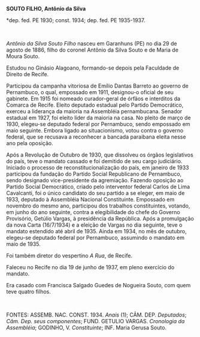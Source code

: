 **SOUTO FILHO, Antônio da Silva**

\*dep. fed. PE 1930; const. 1934; dep. fed. PE 1935-1937.

 

*Antônio da Silva Souto Filho* nasceu em Garanhuns (PE) no dia 29 de
agosto de 1886, filho do coronel Antônio da Silva Souto e de Maria de
Moura Souto.

Estudou no Ginásio Alagoano, formando-se depois pela Faculdade de
Direito de Recife.

Participou da campanha vitoriosa de Emílio Dantas Barreto ao governo de
Pernambuco, o qual, empossado em 1911, designou-o oficial de seu
gabinete. Em 1915 foi nomeado curador-geral de órfãos e interditos da
Comarca de Recife. Eleito deputado estadual pelo Partido Democrático,
exerceu a liderança da maioria na Assembléia pernambucana. Senador
estadual em 1927, foi eleito líder da maioria na casa. No pleito de
março de 1930, elegeu-se deputado federal por Pernambuco, sendo
empossado em maio seguinte. Embora ligado ao situacionismo, votou contra
o governo federal, que se recusava a reconhecer a bancada paraibana
eleita nesse ano pela oposição.

Após a Revolução de Outubro de 1930, que dissolveu os órgãos
legislativos do país, teve o mandato cassado e foi demitido de seu cargo
judiciário. Iniciado o processo de reconstitucionalização do país, em
janeiro de 1933 participou da fundação do Partido Social Republicano de
Pernambuco, sendo designado vice-presidente da agremiação. Fazendo
oposição ao Partido Social Democrático, criado pelo interventor federal
Carlos de Lima Cavalcanti, foi o único candidato do seu partido a se
eleger, em maio de 1933, deputado à Assembléia Nacional Constituinte.
Empossado em novembro do mesmo ano, participou dos trabalhos
constituintes, votando, em junho do ano seguinte, contra a elegibilidade
do chefe do Governo Provisório, Getúlio Vargas, à presidência da
República. Após a promulgação da nova Carta (16/7/1934) e a eleição de
Vargas no dia seguinte, teve o mandato estendido até abril de 1935.
Ainda em 1934, no mês de outubro, elegeu-se deputado federal por
Pernambuco, assumindo o mandato em maio de 1935.

Foi também diretor do vespertino *A Rua*, de Recife.

Faleceu no Recife no dia 19 de junho de 1937, em pleno exercício do
mandato.

Era casado com Francisca Salgado Guedes de Nogueira Souto, com quem teve
quatro filhos.

 

FONTES: ASSEMB. NAC. CONST. 1934. *Anais* (1); CÂM. DEP. *Deputados*;
*Câm. Dep. seus componentes*; FUND. GETULIO VARGAS. *Cronologia da
Assembléia*; GODINHO, V. *Constituinte*; INF. Maria Gerusa Souto. 

 
